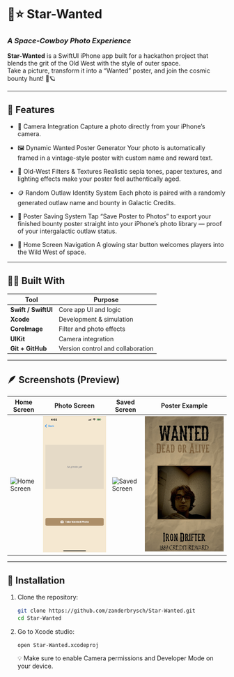 # 🌌⭐ Star-Wanted
### _A Space-Cowboy Photo Experience_

**Star-Wanted** is a SwiftUI iPhone app built for a hackathon project that blends the grit of the Old West with the style of outer space.  
Take a picture, transform it into a “Wanted” poster, and join the cosmic bounty hunt! 🤠🪐

---

## 🚀 Features

- 📸 Camera Integration
Capture a photo directly from your iPhone’s camera.

- 🖼️ Dynamic Wanted Poster Generator
Your photo is automatically framed in a vintage-style poster with custom name and reward text.

- 🎨 Old-West Filters & Textures
Realistic sepia tones, paper textures, and lighting effects make your poster feel authentically aged.

- 🪙 Random Outlaw Identity System
Each photo is paired with a randomly generated outlaw name and bounty in Galactic Credits.

- 💾 Poster Saving System
Tap “Save Poster to Photos” to export your finished bounty poster straight into your iPhone’s photo library — proof of your intergalactic outlaw status.

- 🌟 Home Screen Navigation
A glowing star button welcomes players into the Wild West of space.
---

## 🧑‍💻 Built With

| Tool | Purpose |
|------|----------|
| **Swift / SwiftUI** | Core app UI and logic |
| **Xcode** | Development & simulation |
| **CoreImage** | Filter and photo effects |
| **UIKit** | Camera integration |
| **Git + GitHub** | Version control and collaboration |

---

## 🪶 Screenshots (Preview)

| Home Screen | Photo Screen | Saved Screen | Poster Example |
|--------------|----------------|--------------|----------------|
| ![Home Screen](Star-Wanted/docs/home-screen.PNG) | ![Photo Screen](Star-Wanted/docs/photo-screen.PNG) | ![Saved Screen](Star-Wanted/docs/save-screen.PNG) | ![Wanted Poster](Star-Wanted/docs/example-save.JPG) |

---

## 🔧 Installation

1. Clone the repository:
   ```bash
   git clone https://github.com/zanderbrysch/Star-Wanted.git
   cd Star-Wanted
   ```
2. Go to Xcode studio:
   ```
   open Star-Wanted.xcodeproj
   ```
   
   
   💡 Make sure to enable Camera permissions and Developer Mode on your device.
